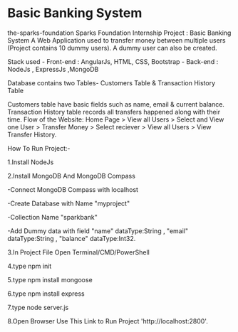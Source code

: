 # Basic Banking System
the-sparks-foundation
Sparks Foundation Internship Project : Basic Banking System
A Web Application used to transfer money between multiple users (Project contains 10 dummy users). A dummy user can also be created.

Stack used - 
Front-end : AngularJs, HTML, CSS, Bootstrap - Back-end : NodeJs , ExpressJs ,MongoDB

Database contains two Tables- Customers Table & Transaction History Table

Customers table have basic fields such as name, email & current balance.
Transaction History table records all transfers happened along with their time.
Flow of the Website: Home Page > View all Users > Select and View one User > Transfer Money > Select reciever > View all Users > View Transfer History.

How To Run Project:-

 1.Install NodeJs

 2.Install MongoDB And MongoDB Compass

   -Connect MongoDB Compass with localhost
   
   -Create Database with Name "myproject"
   
   -Collection Name "sparkbank"
   
   -Add Dummy data with field "name" dataType:String , "email" dataType:String , "balance" dataType:Int32.

 3.In Project File Open Terminal/CMD/PowerShell

 4.type npm init

 5.type npm install mongoose

 6.type npm install express

 7.type node server.js

 8.Open Browser Use This Link to Run Project 'http://localhost:2800'.
